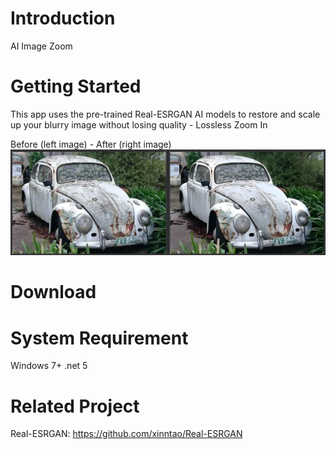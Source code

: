 # Introduction 
AI Image Zoom

# Getting Started
This app uses the pre-trained Real-ESRGAN AI models to restore and scale up your blurry image without losing quality - Lossless Zoom In

Before (left image) - After (right image)
![](img/1.png)

# Download


# System Requirement 
Windows 7+
.net 5

# Related Project
Real-ESRGAN: https://github.com/xinntao/Real-ESRGAN


